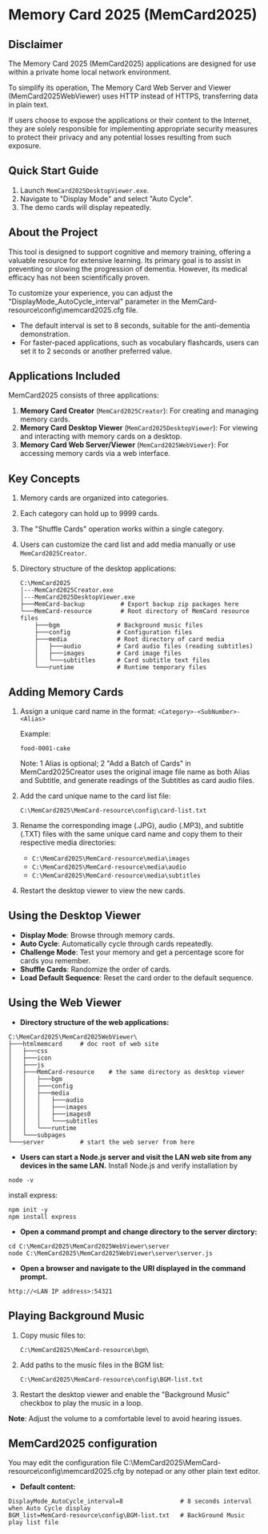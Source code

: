 # Memory Card 2025 (MemCard2025)

## Disclaimer

The Memory Card 2025 (MemCard2025) applications are designed for use within a private home local network environment.

To simplify its operation, The Memory Card Web Server and Viewer (MemCard2025WebViewer) uses HTTP instead of HTTPS, transferring data in plain text.

If users choose to expose the applications or their content to the Internet, they are solely responsible for implementing appropriate security measures to protect their privacy and any potential losses resulting from such exposure.

## Quick Start Guide
1. Launch `MemCard2025DesktopViewer.exe`.
2. Navigate to "Display Mode" and select "Auto Cycle".
3. The demo cards will display repeatedly.

## About the Project

This tool is designed to support cognitive and memory training, offering a valuable resource for extensive learning.
Its primary goal is to assist in preventing or slowing the progression of dementia. However, its medical efficacy has not been scientifically proven.

To customize your experience, you can adjust the "DisplayMode_AutoCycle_interval" parameter in the MemCard-resource\config\memcard2025.cfg file.

- The default interval is set to 8 seconds, suitable for the anti-dementia demonstration.
- For faster-paced applications, such as vocabulary flashcards, users can set it to 2 seconds or another preferred value.

## Applications Included
MemCard2025 consists of three applications:
1. **Memory Card Creator** (`MemCard2025Creator`): For creating and managing memory cards.
2. **Memory Card Desktop Viewer** (`MemCard2025DesktopViewer`): For viewing and interacting with memory cards on a desktop.
3. **Memory Card Web Server/Viewer** (`MemCard2025WebViewer`): For accessing memory cards via a web interface.

## Key Concepts
1. Memory cards are organized into categories.
2. Each category can hold up to 9999 cards.
3. The "Shuffle Cards" operation works within a single category.
4. Users can customize the card list and add media manually or use `MemCard2025Creator`.
5. Directory structure of the desktop applications:

   ```
   C:\MemCard2025
   │---MemCard2025Creator.exe
   │---MemCard2025DesktopViewer.exe
   ├───MemCard-backup          # Export backup zip packages here
   └───MemCard-resource        # Root directory of MemCard resource files
       ├───bgm                # Background music files
       ├───config             # Configuration files
       ├───media              # Root directory of card media
       │   ├───audio          # Card audio files (reading subtitles)
       │   ├───images         # Card image files
       │   └───subtitles      # Card subtitle text files
       └───runtime            # Runtime temporary files
   ```

## Adding Memory Cards
1. Assign a unique card name in the format:
   `<Category>-<SubNumber>-<Alias>`
   
   Example:
   ```
   food-0001-cake
   ```
   Note:    1 Alias is optional;
            2 "Add a Batch of Cards" in MemCard2025Creator uses the original image file name as both Alias and Subtitle, and generate readings of the Subtitles as card audio files.
   
2. Add the card unique name to the card list file:
   ```
   C:\MemCard2025\MemCard-resource\config\card-list.txt
   ```
3. Rename the corresponding image (.JPG), audio (.MP3), and subtitle (.TXT) files with the same unique card name and copy them to their respective media directories:
   - `C:\MemCard2025\MemCard-resource\media\images`
   - `C:\MemCard2025\MemCard-resource\media\audio`
   - `C:\MemCard2025\MemCard-resource\media\subtitles`
4. Restart the desktop viewer to view the new cards.

## Using the Desktop Viewer
- **Display Mode**: Browse through memory cards.
- **Auto Cycle**: Automatically cycle through cards repeatedly.
- **Challenge Mode**: Test your memory and get a percentage score for cards you remember.
- **Shuffle Cards**: Randomize the order of cards.
- **Load Default Sequence**: Reset the card order to the default sequence.

## Using the Web Viewer
- **Directory structure of the web applications:**
```
C:\MemCard2025\MemCard2025WebViewer\
├───htmlmemcard		# doc root of web site
│   ├───css
│   ├───icon
│   ├───js
│   ├───MemCard-resource	# the same directory as desktop viewer
│   │   ├───bgm
│   │   ├───config
│   │   ├───media
│   │   │   ├───audio
│   │   │   ├───images
│   │   │   ├───images0
│   │   │   └───subtitles
│   │   └───runtime
│   └───subpages
└───server			# start the web server from here
```
- **Users can start a Node.js server and visit the LAN web site from any devices in the same LAN.**
Install Node.js and verify installation by
```
node -v
```
install express: 
```
npm init -y
npm install express
```

- **Open a command prompt and change directory to the server dirctory:**
```
cd C:\MemCard2025\MemCard2025WebViewer\server
node C:\MemCard2025\MemCard2025WebViewer\server\server.js
```

- **Open a browser and navigate to the URI displayed in the command prompt.**
```
http://<LAN IP address>:54321
```


## Playing Background Music
1. Copy music files to:
   ```
   C:\MemCard2025\MemCard-resource\bgm\
   ```
2. Add paths to the music files in the BGM list:
   ```
   C:\MemCard2025\MemCard-resource\config\BGM-list.txt
   ```
3. Restart the desktop viewer and enable the "Background Music" checkbox to play the music in a loop.

**Note**: Adjust the volume to a comfortable level to avoid hearing issues.

## MemCard2025 configuration
You may edit the configuration file C:\MemCard2025\MemCard-resource\config\memcard2025.cfg by notepad or any other plain text editor.
- **Default content:**
```
DisplayMode_AutoCycle_interval=8                # 8 seconds interval when Auto Cycle display
BGM_list=MemCard-resource\config\BGM-list.txt   # BackGround Music play list file
```


